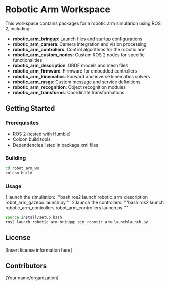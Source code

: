 # Robotic Arm Workspace

This workspace contains packages for a robotic arm simularion using ROS 2, including:

- **robotic_arm_bringup**: Launch files and startup configurations
- **robotic_arm_camera**: Camera integration and vision processing
- **robotic_arm_controllers**: Control algorithms for the robotic arm
- **robotic_arm_custom_nodes**: Custom ROS 2 nodes for specific functionalities
- **robotic_arm_description**: URDF models and mesh files
- **robotic_arm_firmware**: Firmware for embedded controllers
- **robotic_arm_kinematics**: Forward and inverse kinematics solvers
- **robotic_arm_msgs**: Custom message and service definitions
- **robotic_arm_recognition**: Object recognition modules
- **robotic_arm_transforms**: Coordinate transformations

## Getting Started

### Prerequisites
- ROS 2 (tested with Humble)
- Colcon build tools
- Dependencies listed in package.xml files

### Building
```bash
cd robot_arm_ws
colcon build
```

### Usage
1.launch the simuilation:
'''bash
ros2 launch robotic_arm_description robot_arm_gazebo.launch.py
'''
2.launch the controllers:
'''bash
ros2 launch robotic_arm_controllers robot_arm_controllers.launch.py
'''
```bash
source install/setup.bash
ros2 launch robotic_arm_bringup sim_robotic_arm.launchlaunch.py
```

## License

[Insert license information here]

## Contributors

[Your name/organization]
